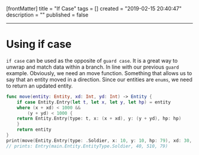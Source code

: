 [frontMatter]
title = "If Case"
tags = []
created = "2019-02-15 20:40:47"
description = ""
published = false

---

# Using **if case**

`if case` can be used as the opposite of `guard case`. It is a great way
to unwrap and match data within a branch. In line with our previous
`guard` example. Obviously, we need an move function. Something that
allows us to say that an entity moved in a direction. Since our entities
are `enums`, we need to return an updated entity.

``` Swift
func move(entity: Entity, xd: Int, yd: Int) -> Entity {
    if case Entity.Entry(let t, let x, let y, let hp) = entity
    where (x + xd) < 1000 &&
        (y + yd) < 1000 {
    return Entity.Entry(type: t, x: (x + xd), y: (y + yd), hp: hp)
    }
    return entity
}
print(move(Entity.Entry(type: .Soldier, x: 10, y: 10, hp: 79), xd: 30, yd: 500))
// prints: Entry(main.Entity.EntityType.Soldier, 40, 510, 79)
```
